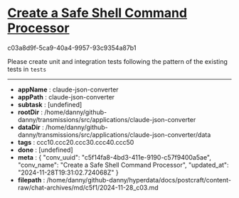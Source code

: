 # [Create a Safe Shell Command Processor](https://claude.ai/chat/c5f14fa8-4bd3-411e-9190-c57f9400a5ae)

c03a8d9f-5ca9-40a4-9957-93c9354a87b1

Please create unit and integration tests following the pattern of the existing tests in `tests`

---

* **appName** : claude-json-converter
* **appPath** : claude-json-converter
* **subtask** : [undefined]
* **rootDir** : /home/danny/github-danny/transmissions/src/applications/claude-json-converter
* **dataDir** : /home/danny/github-danny/transmissions/src/applications/claude-json-converter/data
* **tags** : ccc10.ccc20.ccc30.ccc40.ccc50
* **done** : [undefined]
* **meta** : {
  "conv_uuid": "c5f14fa8-4bd3-411e-9190-c57f9400a5ae",
  "conv_name": "Create a Safe Shell Command Processor",
  "updated_at": "2024-11-28T19:31:02.724068Z"
}
* **filepath** : /home/danny/github-danny/hyperdata/docs/postcraft/content-raw/chat-archives/md/c5f1/2024-11-28_c03.md